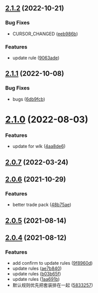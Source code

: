 ## [2.1.2](https://github.com/DengSir/tdPack2/compare/v2.1.1...v2.1.2) (2022-10-21)


### Bug Fixes

* CURSOR_CHANGED ([eeb986b](https://github.com/DengSir/tdPack2/commit/eeb986ba810727b6938179a5f617c6837f6d6942))


### Features

* update rule ([9063ade](https://github.com/DengSir/tdPack2/commit/9063ade8d97d0f0d13e901eda2a013aca23ce646))



## [2.1.1](https://github.com/DengSir/tdPack2/compare/v2.1.0...v2.1.1) (2022-10-08)


### Bug Fixes

* bugs ([6db9fcb](https://github.com/DengSir/tdPack2/commit/6db9fcb5016779d547977fdda433cdb67885919f))



# [2.1.0](https://github.com/DengSir/tdPack2/compare/v2.0.7...v2.1.0) (2022-08-03)


### Features

* update for wlk ([4aa8de6](https://github.com/DengSir/tdPack2/commit/4aa8de637941b3ca2b60ab6eb432e55e9c17362a))



## [2.0.7](https://github.com/DengSir/tdPack2/compare/v2.0.6...v2.0.7) (2022-03-24)



## [2.0.6](https://github.com/DengSir/tdPack2/compare/v2.0.5...v2.0.6) (2021-10-29)


### Features

* better trade pack ([48b75ae](https://github.com/DengSir/tdPack2/commit/48b75ae2869d9619664221cc51365181d578d5b8))



## [2.0.5](https://github.com/DengSir/tdPack2/compare/v2.0.4...v2.0.5) (2021-08-14)



## [2.0.4](https://github.com/DengSir/tdPack2/compare/v2.0.3...v2.0.4) (2021-08-12)


### Features

* add confirm to update rules ([9f8960d](https://github.com/DengSir/tdPack2/commit/9f8960da2c13920336ce6fe92d64a5e69e0882cd))
* update rules ([ae7b840](https://github.com/DengSir/tdPack2/commit/ae7b840c05ffb08c9bcaeb3ef0c4b74f651372d4))
* update rules ([b03b65f](https://github.com/DengSir/tdPack2/commit/b03b65f7ae905b6915ca7ba77ae431611797c932))
* update rules ([1aa691b](https://github.com/DengSir/tdPack2/commit/1aa691b4a46e82b7801748198abb79fb4da485ff))
* 默认规则优先把套装排在一起 ([5833257](https://github.com/DengSir/tdPack2/commit/5833257a7da62efc7eeeadd859c182e3d49e0d4b))




